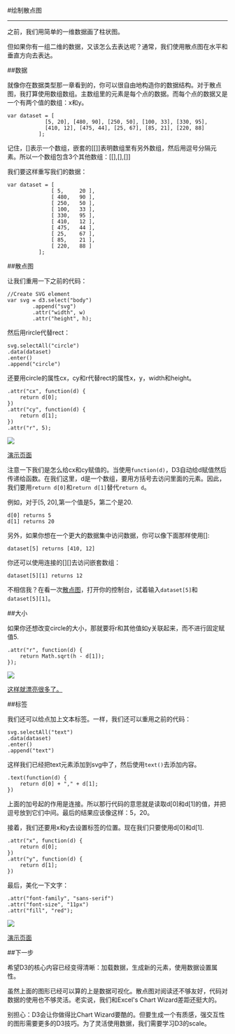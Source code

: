 #绘制散点图

-----

之前，我们用简单的一维数据画了柱状图。

但如果你有一组二维的数据，又该怎么去表达呢？通常，我们使用散点图在水平和垂直方向去表达。

##数据

就像你在数据类型那一章看到的，你可以很自由地构造你的数据结构。对于散点图，我打算使用数组数组。主数组里的元素是每个点的数据。而每个点的数据又是一个有两个值的数组：x和y。

	var dataset = [
                [5, 20], [480, 90], [250, 50], [100, 33], [330, 95],
                [410, 12], [475, 44], [25, 67], [85, 21], [220, 88]
              ];
              
 
记住，[]表示一个数组，嵌套的[[]]表明数组里有另外数组，然后用逗号分隔元素。所以一个数组包含3个其他数组：[[],[],[]]

我们要这样重写我们的数据：

	var dataset = [
                  [ 5,     20 ],
                  [ 480,   90 ],
                  [ 250,   50 ],
                  [ 100,   33 ],
                  [ 330,   95 ],
                  [ 410,   12 ],
                  [ 475,   44 ],
                  [ 25,    67 ],
                  [ 85,    21 ],
                  [ 220,   88 ]
              ];
              
##散点图

让我们重用一下之前的代码：

	//Create SVG element
	var svg = d3.select("body")
            .append("svg")
            .attr("width", w)
            .attr("height", h);
            
然后用rircle代替rect：

	svg.selectAll("circle")
   	.data(dataset)
   	.enter()
   	.append("circle")
   	
还要用circle的属性cx，cy和r代替rect的属性x，y，width和height。

	.attr("cx", function(d) {
        return d[0];
   	})
   	.attr("cy", function(d) {
        return d[1];
   	})
   	.attr("r", 5);
   	
![](http://alignedleft.com/content/3.tutorials/10.d3/140.making-a-scatterplot/assets/1.png)

[演示页面](http://alignedleft.com/content/3.tutorials/10.d3/140.making-a-scatterplot/demo/1.html)

注意一下我们是怎么给cx和cy赋值的。当使用`function(d)`，D3自动给d赋值然后传递给函数。在我们这里，d是一个数组，要用方括号去访问里面的元素。因此，我们要用`return d[0]`和`return d[1]`替代`return d`。

例如，对于[5, 20],第一个值是5，第二个是20.

	d[0] returns 5
	d[1] returns 20

另外，如果你想在一个更大的数据集中访问数据，你可以像下面那样使用[]:

	
	dataset[5] returns [410, 12]
	
你还可以使用连接的[][]去访问嵌套数组：

	dataset[5][1] returns 12
	
不相信我？在看一次[散点图](http://alignedleft.com/content/3.tutorials/10.d3/140.making-a-scatterplot/demo/1.html)，打开你的控制台，试着输入`dataset[5]`和`dataset[5][1]`。

##大小

如果你还想改变circle的大小，那就要将r和其他值如y关联起来，而不进行固定赋值5.

	.attr("r", function(d) {
    	return Math.sqrt(h - d[1]);
	});

![](http://alignedleft.com/content/3.tutorials/10.d3/140.making-a-scatterplot/assets/2.png)

[这样就漂亮很多了。](http://alignedleft.com/content/3.tutorials/10.d3/140.making-a-scatterplot/demo/2.html)

##标签

我们还可以给点加上文本标签。一样，我们还可以重用之前的代码：

	svg.selectAll("text")
   	.data(dataset)
   	.enter()
   	.append("text")
   	
这样我们已经把text元素添加到svg中了，然后使用`text()`去添加内容。

	.text(function(d) {
        return d[0] + "," + d[1];
   	})
   	
上面的加号起的作用是连接。所以那行代码的意思就是读取d[0]和d[1]的值，并把逗号放到它们中间。最后的结果应该像这样：5，20。

接着，我们还要用x和y去设置标签的位置。现在我们只要使用d[0]和d[1].

	.attr("x", function(d) {
        return d[0];
   	})
   	.attr("y", function(d) {
        return d[1];
   	})
   	
最后，美化一下文字：

	.attr("font-family", "sans-serif")
   	.attr("font-size", "11px")
   	.attr("fill", "red");
   	
![](http://alignedleft.com/content/3.tutorials/10.d3/140.making-a-scatterplot/assets/3.png)

[演示页面](http://alignedleft.com/content/3.tutorials/10.d3/140.making-a-scatterplot/demo/3.html)

##下一步

希望D3的核心内容已经变得清晰：加载数据，生成新的元素，使用数据设置属性。

虽然上面的图形已经可以算的上是数据可视化。散点图对阅读还不够友好，代码对数据的使用也不够灵活。老实说，我们和Excel's Chart Wizard差距还挺大的。

别担心：D3会让你做得比Chart Wizard要酷的。但要生成一个有质感，强交互性的图形需要更多的D3技巧。为了灵活使用数据，我们需要学习D3的scale。

